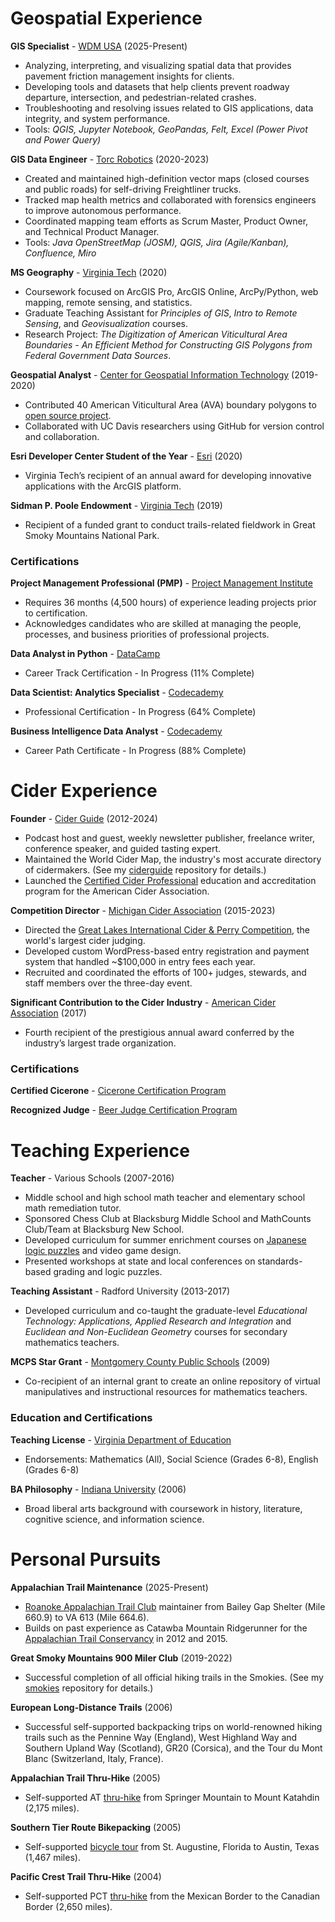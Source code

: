 # Geospatial Experience

**GIS Specialist** - [WDM USA](https://www.wdm-int.com/) (2025-Present)
- Analyzing, interpreting, and visualizing spatial data that provides pavement friction management insights for clients.
- Developing tools and datasets that help clients prevent roadway departure, intersection, and pedestrian-related crashes.
- Troubleshooting and resolving issues related to GIS applications, data integrity, and system performance.
- Tools: _QGIS, Jupyter Notebook, GeoPandas, Felt, Excel (Power Pivot and Power Query)_

**GIS Data Engineer** - [Torc Robotics](https://torc.ai/) (2020-2023)
- Created and maintained high-definition vector maps (closed courses and public roads) for self-driving Freightliner trucks.
- Tracked map health metrics and collaborated with forensics engineers to improve autonomous performance.
- Coordinated mapping team efforts as Scrum Master, Product Owner, and Technical Product Manager.
- Tools: _Java OpenStreetMap (JOSM), QGIS, Jira (Agile/Kanban), Confluence, Miro_

**MS Geography** - [Virginia Tech](https://geography.vt.edu/) (2020)
- Coursework focused on ArcGIS Pro, ArcGIS Online, ArcPy/Python, web mapping, remote sensing, and statistics.
- Graduate Teaching Assistant for _Principles of GIS_, _Intro to Remote Sensing_, and _Geovisualization_ courses.
- Research Project: _The Digitization of American Viticultural Area Boundaries - An Efficient Method for Constructing GIS Polygons from Federal Government Data Sources_.

**Geospatial Analyst** - [Center for Geospatial Information Technology](https://www.cgit.vt.edu/) (2019-2020)
- Contributed 40 American Viticultural Area (AVA) boundary polygons to [open source project](https://github.com/UCDavisLibrary/ava).
- Collaborated with UC Davis researchers using GitHub for version control and collaboration.

**Esri Developer Center Student of the Year** - [Esri](https://storymaps.arcgis.com/stories/62d7f7cc84e34d43960c2f0cc82ea2db#ref-n-6CSIVs) (2020)
- Virginia Tech’s recipient of an annual award for developing innovative applications with the ArcGIS platform.

**Sidman P. Poole Endowment** - [Virginia Tech](https://geography.vt.edu/academics/research-funding.html) (2019)
- Recipient of a funded grant to conduct trails-related fieldwork in Great Smoky Mountains National Park.

### Certifications

**Project Management Professional (PMP)** - [Project Management Institute](https://www.pmi.org/certifications/project-management-pmp)
- Requires 36 months (4,500 hours) of experience leading projects prior to certification.
- Acknowledges candidates who are skilled at managing the people, processes, and business priorities of professional projects.

**Data Analyst in Python** - [DataCamp](https://www.datacamp.com/tracks/data-analyst-with-python)
- Career Track Certification - In Progress (11% Complete)

**Data Scientist: Analytics Specialist** - [Codecademy](https://www.codecademy.com/learn/paths/data-analyst)
- Professional Certification - In Progress (64% Complete)

**Business Intelligence Data Analyst** - [Codecademy](https://www.codecademy.com/learn/paths/bi-data-analyst)
- Career Path Certificate - In Progress (88% Complete)

# Cider Experience

**Founder** - [Cider Guide](https://web.archive.org/web/20250503044112/https://ciderguide.com/about/) (2012-2024)
- Podcast host and guest, weekly newsletter publisher, freelance writer, conference speaker, and guided tasting expert.
- Maintained the World Cider Map, the industry's most accurate directory of cidermakers. (See my [ciderguide](https://completingthemap.com/ciderguide/) repository for details.)
- Launched the [Certified Cider Professional](https://ciderassociation.org/certification/) education and accreditation program for the American Cider Association.

**Competition Director** - [Michigan Cider Association](https://michiganciders.com/) (2015-2023)
- Directed the [Great Lakes International Cider & Perry Competition](https://michiganciders.com/glintcap/), the world's largest cider judging.
- Developed custom WordPress-based entry registration and payment system that handled ~$100,000 in entry fees each year.
- Recruited and coordinated the efforts of 100+ judges, stewards, and staff members over the three-day event.

**Significant Contribution to the Cider Industry** - [American Cider Association](https://ciderassociation.org/) (2017)
- Fourth recipient of the prestigious annual award conferred by the industry’s largest trade organization.

### Certifications

**Certified Cicerone** - [Cicerone Certification Program](https://www.cicerone.org/)

**Recognized Judge** - [Beer Judge Certification Program](https://www.bjcp.org/)

# Teaching Experience

**Teacher** - Various Schools (2007-2016)
- Middle school and high school math teacher and elementary school math remediation tutor.
- Sponsored Chess Club at Blacksburg Middle School and MathCounts Club/Team at Blacksburg New School.
- Developed curriculum for summer enrichment courses on [Japanese logic puzzles](https://en.wikipedia.org/wiki/Nikoli_(publisher)#Nikoli_puzzles) and video game design.
- Presented workshops at state and local conferences on standards-based grading and logic puzzles.

**Teaching Assistant** - Radford University (2013-2017)
- Developed curriculum and co-taught the graduate-level _Educational Technology: Applications, Applied Research and Integration_ and _Euclidean and Non-Euclidean Geometry_ courses for secondary mathematics teachers.

**MCPS Star Grant** - [Montgomery County Public Schools](https://www.mcps.org/) (2009)
- Co-recipient of an internal grant to create an online repository of virtual manipulatives and instructional resources for mathematics teachers.

### Education and Certifications

**Teaching License** - [Virginia Department of Education](https://vadoe.mylicense.com/verification/)
- Endorsements: Mathematics (All), Social Science (Grades 6-8), English (Grades 6-8)

**BA Philosophy** - [Indiana University](https://bloomington.iu.edu/) (2006)
- Broad liberal arts background with coursework in history, literature, cognitive science, and information science.

# Personal Pursuits

**Appalachian Trail Maintenance** (2025-Present)
- [Roanoke Appalachian Trail Club](https://www.ratc.org/) maintainer from Bailey Gap Shelter (Mile 660.9) to VA 613 (Mile 664.6).
- Builds on past experience as Catawba Mountain Ridgerunner for the [Appalachian Trail Conservancy](https://appalachiantrail.org/our-work/conservation/education-and-outreach/about-the-appalachian-trail-ridgerunner-program/) in 2012 and 2015.

**Great Smoky Mountains 900 Miler Club** (2019-2022)
- Successful completion of all official hiking trails in the Smokies. (See my [smokies](https://completingthemap.com/smokies/) repository for details.)

**European Long-Distance Trails** (2006)
- Successful self-supported backpacking trips on world-renowned hiking trails such as the Pennine Way (England), West Highland Way and Southern Upland Way (Scotland), GR20 (Corsica), and the Tour du Mont Blanc (Switzerland, Italy, France).

**Appalachian Trail Thru-Hike** (2005)
- Self-supported AT [thru-hike](https://www.trailjournals.com/journal/3073) from Springer Mountain to Mount Katahdin (2,175 miles).

**Southern Tier Route Bikepacking** (2005)
- Self-supported [bicycle tour](https://www.crazyguyonabike.com/doc/825) from St. Augustine, Florida to Austin, Texas (1,467 miles).

**Pacific Crest Trail Thru-Hike** (2004)
- Self-supported PCT [thru-hike](https://www.trailjournals.com/journal/2634) from the Mexican Border to the Canadian Border (2,650 miles).

